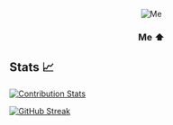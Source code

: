 <div align=center>
    
![Me](https://64.media.tumblr.com/d339fdb816b5f1313c83b5c3419802fe/3dd5af4664380a43-9a/s500x750/8a7ae425649480fc104aae9b2124082b297d88af.gifv)
### Me ⬆

</div>


## Stats 📈

[![Contribution Stats](https://next-github-tau.vercel.app/api/card?username=alensaito1)](https://github.com/AlenSaito1/next-github/)

[![GitHub Streak](http://github-readme-streak-stats.herokuapp.com?user=alensaito1)](https://git.io/streak-stats)



